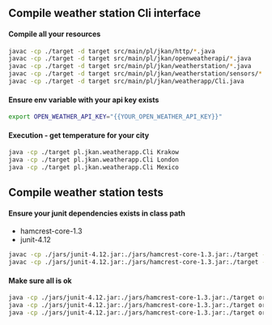 ## Compile weather station Cli interface

#### Compile all your resources
```bash
javac -cp ./target -d target src/main/pl/jkan/http/*.java
javac -cp ./target -d target src/main/pl/jkan/openweatherapi/*.java
javac -cp ./target -d target src/main/pl/jkan/weatherstation/*.java
javac -cp ./target -d target src/main/pl/jkan/weatherstation/sensors/*.java
javac -cp ./target -d target src/main/pl/jkan/weatherapp/Cli.java
```

#### Ensure env variable with your api key exists
```bash
export OPEN_WEATHER_API_KEY="{{YOUR_OPEN_WEATHER_API_KEY}}"
```

#### Execution - get temperature for your city
```bash
java -cp ./target pl.jkan.weatherapp.Cli Krakow
java -cp ./target pl.jkan.weatherapp.Cli London
java -cp ./target pl.jkan.weatherapp.Cli Mexico
```

## Compile weather station tests

#### Ensure your junit dependencies exists in class path 
- hamcrest-core-1.3
- junit-4.12

```bash
javac -cp ./jars/junit-4.12.jar:./jars/hamcrest-core-1.3.jar:./target -d target src/test/pl/jkan/http/*.java
javac -cp ./jars/junit-4.12.jar:./jars/hamcrest-core-1.3.jar:./target -d target src/test/pl/jkan/openweatherapi/*.java
```

#### Make sure all is ok
```bash
java -cp ./jars/junit-4.12.jar:./jars/hamcrest-core-1.3.jar:./target org.junit.runner.JUnitCore pl.jkan.http.SimpleBrowserTest
java -cp ./jars/junit-4.12.jar:./jars/hamcrest-core-1.3.jar:./target org.junit.runner.JUnitCore pl.jkan.http.ApiClientTest
java -cp ./jars/junit-4.12.jar:./jars/hamcrest-core-1.3.jar:./target org.junit.runner.JUnitCore pl.jkan.http.TempParserTest
```